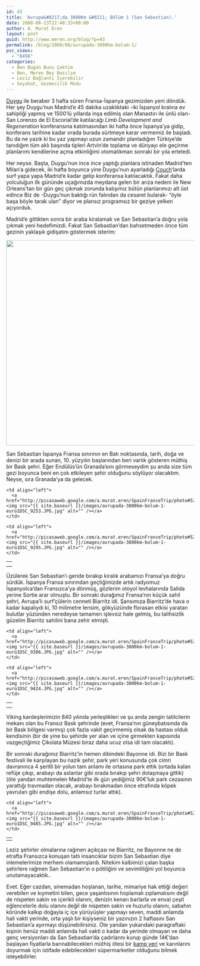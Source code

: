 ```yaml
---
id: 43
title: 'Avrupa&#8217;da 3800Km &#8211; Bölüm 1 (San Sebastian).'
date: 2008-08-23T22:40:33+00:00
author: A. Murat Eren
layout: post
guid: http://www.meren.org/blog/?p=43
permalink: /blog/2008/08/avrupada-3800km-bolum-1/
pvc_views:
  - "8456"
categories:
  - Ben Bugün Bunu Çektim
  - Ben, Meren Bey Nasılım
  - Leziz Bağlantı İçerebilir
  - Seyahat, Gezmecilik Modu
---
```

[Duygu](http://www.biyolokum.com) ile beraber 3 hafta süren Fransa-İspanya gezimizden yeni döndük. Her şey Duygu&#8217;nun Madrid&#8217;e 45 dakika uzaklıktaki -iki İspanyol kralına ev sahipliği yapmış ve 1500&#8217;lü yıllarda inşa edilmiş olan Manastırı ile ünlü olan- San Lorenzo de El Escorial&#8217;de katılacağı _Limb Development and Regeneration_ konferansına katılmasından iki hafta önce İspanya&#8217;ya gidip, konferans tarihine kadar orada burada sürtmeye karar vermemiz ile başladı. Bu da ne yazık ki bu yaz yapmayı uzun zamandır planladığım Türkiye&#8217;de tanıdığım tüm aklı başında tipleri Artvin&#8217;de toplama ve dünyayı ele geçirme planlarımı kendilerine açma etkinliğimi otomatikman sonraki bir yıla erteledi.

Her neyse. Başta, Duygu&#8217;nun ince ince yaptığı planlara istinaden Madrid&#8217;ten Milan&#8217;a gidecek, iki hafta boyunca yine Duygu&#8217;nun ayarladığı [Couch](http://www.couchsurfing.com/ "Bu da hala haberi olmayanlara bir kıyağım olsun..")&#8216;larda surf yapa yapa Madrid&#8217;e kadar gelip konferansa katılacaktık. Fakat daha yolculuğun ilk gününde uçağımızda meydana gelen bir arıza nedeni ile New Orleans&#8217;tan bir gün geç çıkmak zorunda kalışımız bütün planlarımızı alt üst edince Biz de -Duygu&#8217;nun baktığı rün falından da cesaret bularak- &#8220;öyle başa böyle tarak ulan&#8221; diyor ve plansız programsız bir geziye yelken açıyorduk.

Madrid&#8217;e gittikten sonra bir araba kiralamak ve San Sebastian&#8217;a doğru yola çıkmak yeni hedefimizdi. Fakat San Sebastian&#8217;dan bahsetmeden önce tüm gezinin yaklaşık gidişatını göstermek isterim:

<p style="text-align: center;">
  <img class="aligncenter" title="Madrid, San Sebastian, Biarritz, Bayonne, Toulouse, Avignon, Montpellier, Barcelona, Valencia, Granada, Cadiz, Cordoba, San Lorenzo de El Escorial, Toledo, Madrid." src="{{ site.baseurl }}/images/avrupada-3800km-bolum-1-route.png" alt="" width="600" height="550" />
</p>

<p style="text-align: left;">
  San Sebastian İspanya Fransa sınırının en Batı noktasında, tarih, doğa ve denizi bir arada sunan, 10. yüzyılın başlarından beri varlık gösteren müthiş bir Bask şehri. Eğer Endülüs&#8217;ün Granada&#8217;sını görmeseydim şu anda size tüm gezi boyunca beni en çok etkileyen şehir olduğunu söylüyor olacaktım. Neyse, sıra Granada&#8217;ya da gelecek.
</p>

<table border="0" width="100%">
  <tr>
    <td align="right">
      <a href="http://picasaweb.google.com/a.murat.eren/SpainFranceTrip/photo#5236711615516959970"><img src="{{ site.baseurl }}/images/avrupada-3800km-bolum-1-euro1DSC_9137.JPG.jpg" alt="" /></a>
    </td>
    
    <td align="left">
      <a href="http://picasaweb.google.com/a.murat.eren/SpainFranceTrip/photo#5236711681815676690"><img src="{{ site.baseurl }}/images/avrupada-3800km-bolum-1-euro1DSC_9253.JPG.jpg" alt="" /></a>
    </td>
  </tr>
  
  <tr>
    <td align="right">
      <a href="http://picasaweb.google.com/a.murat.eren/SpainFranceTrip/photo#5236711767415394226"><img src="{{ site.baseurl }}/images/avrupada-3800km-bolum-1-euro1DSC_9367.JPG.jpg" alt="" /></a>
    </td>
    
    <td align="left">
      <a href="http://picasaweb.google.com/a.murat.eren/SpainFranceTrip/photo#5236711706032462818"><img src="{{ site.baseurl }}/images/avrupada-3800km-bolum-1-euro1DSC_9295.JPG.jpg" alt="" /></a>
    </td>
  </tr>
</table>

<p style="text-align: left;">
  Üzülerek San Sebastian&#8217;ı geride bırakıp kiralık arabamızı Fransa&#8217;ya doğru sürdük. İspanya Fransa sınırından geçtiğimizde artık radyomuz İspanyolca&#8217;dan Fransızca&#8217;ya dönmüş, gözlerim otoyol levhalarında Salida yerine Sortie arar olmuştu. Bir sonraki durağımız Fransa&#8217;nın küçük sahil şehri, Avrupa&#8217;lı surf&#8217;çülerin cenneti Biarritz idi. Şansımıza Biarritz&#8217;de hava o kadar kapalıydı ki, 10 milimetre lensim, gökyüzünde florasan etkisi yaratan bulutlar yüzünden neredeyse tamamen işlevsiz hale gelmiş, bu talihsizlik güzelim Biarritz sahilini bana zehir etmişti.
</p>

<table border="0" width="100%">
  <tr>
    <td align="right">
      <a href="http://picasaweb.google.com/a.murat.eren/SpainFranceTrip/photo#5236711790507759618"><img src="{{ site.baseurl }}/images/avrupada-3800km-bolum-1-euro1DSC_9380.JPG.jpg" alt="" /></a>
    </td>
    
    <td align="left">
      <a href="http://picasaweb.google.com/a.murat.eren/SpainFranceTrip/photo#5236711797404246818"><img src="{{ site.baseurl }}/images/avrupada-3800km-bolum-1-euro1DSC_9386.JPG.jpg" alt="" /></a>
    </td>
  </tr>
  
  <tr>
    <td align="right">
      <a href="http://picasaweb.google.com/a.murat.eren/SpainFranceTrip/photo#5236711821184695346"><img src="{{ site.baseurl }}/images/avrupada-3800km-bolum-1-euro1DSC_9407.JPG.jpg" alt="" /></a>
    </td>
    
    <td align="left">
      <a href="http://picasaweb.google.com/a.murat.eren/SpainFranceTrip/photo#5236711834476838978"><img src="{{ site.baseurl }}/images/avrupada-3800km-bolum-1-euro1DSC_9424.JPG.jpg" alt="" /></a>
    </td>
  </tr>
</table>

<p style="text-align: left;">
  Viking kardeşlerimizin 840 yılında yerleştikleri ve şu anda zengin tatilcilerin mekanı olan bu Fransız Bask şehrinde (evet, Fransa&#8217;nın güneybatısında da bir Bask bölgesi varmış) çok fazla vakit geçirmemiş olsak da hastası olduk kendisinin (bir de yine bu şehirde yer alan ve içine girmekten kapısında vazgeçtiğimiz Çikolata Müzesi biraz daha ucuz olsa idi tam olacaktı).
</p>

<p style="text-align: left;">
  Bir sonraki durağımız Biarritz&#8217;in hemen dibindeki Bayonne idi. Bizi bir Bask festivali ile karşılayan bu nazik şehir, park yeri konusunda çok cimri davranınca 4 şeritli bir yolun tam anlamı ile ortasına park ettik (ortada kalan refüje çıkıp, arabayı da aslanlar gibi orada bırakıp şehri dolaşmaya gittik) (öte yandan muhtemelen Madrid&#8217;te ilk gün yediğimiz 90€&#8217;luk park cezasının yarattığı travmadan olacak, arabayı bırakmadan önce etrafında köpek yavruları gibi endişe dolu, anlamsız turlar attık).
</p>

<table border="0" width="100%">
  <tr>
    <td align="right">
      <a href="http://picasaweb.google.com/a.murat.eren/SpainFranceTrip/photo#5236711859629318002"><img src="{{ site.baseurl }}/images/avrupada-3800km-bolum-1-euro1DSC_9450.JPG.jpg" alt="" /></a>
    </td>
    
    <td align="left">
      <a href="http://picasaweb.google.com/a.murat.eren/SpainFranceTrip/photo#5236711897031143730"><img src="{{ site.baseurl }}/images/avrupada-3800km-bolum-1-euro1DSC_9485.JPG.jpg" alt="" /></a>
    </td>
  </tr>
</table>

<p style="text-align: left;">
  Leziz şehirler olmalarına rağmen açıkçası ne Biarritz, ne Bayonne ne de etrafta Fransızca konuşan tatlı insancıklar bizim San Sebastian diye inlemelerimize merhem olamamışlardı. Nitekim kalbimizi çalan başka şehirlere rağmen San Sebastian&#8217;ın o pötiliğini ve sevimliliğini yol boyunca unutamayacaktık..
</p>

<p style="text-align: left;">
  Evet. Eğer cazdan, sinemadan hoşlanan, tarihe, mimariye hak ettiği değeri verebilen ve kıymetini bilen, gece yaşantısının hoplamalı zıplamalısını değil de nispeten sakin ve içerikli olanını, denizin kenarı barlarla ve envai çeşit eğlencelerle dolu olanını değil de nispeten sakin ve huzurlu olanını, sabahın köründe kalkıp doğayla iç içe yürüyüşler yapmayı seven, maddi anlamda hali vakti yerinde, orta yaşlı bir kişiyseniz bir yazınızın 2 haftasını San Sebastian&#8217;a ayırmayı düşünebilirsiniz. Öte yandan yukarıdaki paragraftaki kişinin henüz maddi anlamda hali vakti o kadar da yerinde olmayan ve daha genç versiyonları da San Sebastian&#8217;da çadırlarını kurup günde 14€&#8217;dan başlayan fiyatlarla barınabilecekleri müthiş ötesi bir <a title="Test edildi, onaylandı." href="http://www.campingigueldo.com/en/main.php">kamp yeri</a> ve karınlarını doyurmak için istifade edebilecekleri süpermarketler olduğunu bilmek isteyebilirler.
</p>
